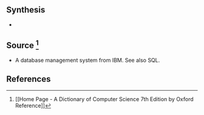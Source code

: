 ## Synthesis
- 
## Source [^1]
- A database management system from IBM. See also SQL.
## References

[^1]: [[Home Page - A Dictionary of Computer Science 7th Edition by Oxford Reference]]